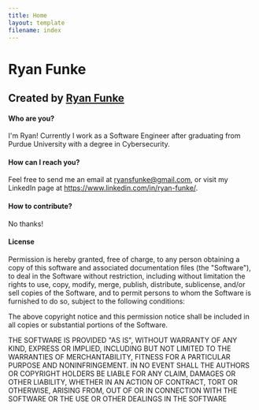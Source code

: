 ```yaml
---
title: Home
layout: template
filename: index
--- 
```


# Ryan Funke

## Created by [Ryan Funke](www.github.com/ryanfunke)

#### Who are you?
I'm Ryan! Currently I work as a Software Engineer after graduating from Purdue University with a degree in Cybersecurity. 

#### How can I reach you?
Feel free to send me an email at ryansfunke@gmail.com, or visit my LinkedIn page at https://www.linkedin.com/in/ryan-funke/.

#### How to contribute?
No thanks! 

#### License

Permission is hereby granted, free of charge, to any person obtaining a copy of this software and associated documentation files (the "Software"), to deal in the Software without restriction, including without limitation the rights to use, copy, modify, merge, publish, distribute, sublicense, and/or sell copies of the Software, and to permit persons to whom the Software is furnished to do so, subject to the following conditions:

The above copyright notice and this permission notice shall be included in all copies or substantial portions of the Software.

THE SOFTWARE IS PROVIDED "AS IS", WITHOUT WARRANTY OF ANY KIND, EXPRESS OR IMPLIED, INCLUDING BUT NOT LIMITED TO THE WARRANTIES OF MERCHANTABILITY, FITNESS FOR A PARTICULAR PURPOSE AND NONINFRINGEMENT. IN NO EVENT SHALL THE AUTHORS OR COPYRIGHT HOLDERS BE LIABLE FOR ANY CLAIM, DAMAGES OR OTHER LIABILITY, WHETHER IN AN ACTION OF CONTRACT, TORT OR OTHERWISE, ARISING FROM, OUT OF OR IN CONNECTION WITH THE SOFTWARE OR THE USE OR OTHER DEALINGS IN THE SOFTWARE